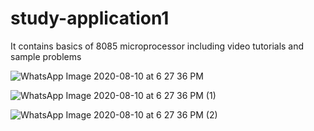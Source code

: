 # study-application1
It contains basics of 8085 microprocessor  including video tutorials and sample problems

![WhatsApp Image 2020-08-10 at 6 27 36 PM](https://user-images.githubusercontent.com/42003052/90480663-302a5200-e14e-11ea-81e8-8e718e21f3ef.jpeg)

![WhatsApp Image 2020-08-10 at 6 27 36 PM (1)](https://user-images.githubusercontent.com/42003052/90480802-6bc51c00-e14e-11ea-9b59-35bed7ca7c78.jpeg)


![WhatsApp Image 2020-08-10 at 6 27 36 PM (2)](https://user-images.githubusercontent.com/42003052/90481346-3c62df00-e14f-11ea-9bb6-5021303b4f06.jpeg)
